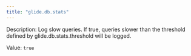 ```yaml
---
title: "glide.db.stats"
---
```


Description: Log slow queries. If true, queries slower than the threshold defined by glide.db.stats.threshold will be logged.

Value: `true`